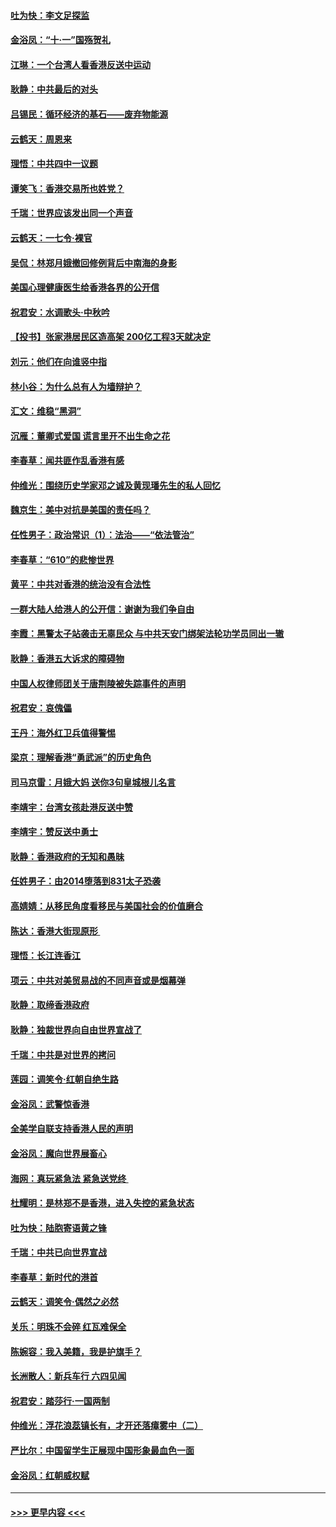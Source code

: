#### [吐为快：李文足探监](../pages/nsc993/n11509622.md?t=09092044) 
#### [金浴凤：“十‧一”国殇贺礼](../pages/nsc993/n11509593.md?t=09092044) 
#### [江琳：一个台湾人看香港反送中运动](../pages/nsc993/n11509211.md?t=09092044) 
#### [耿静：中共最后的对头](../pages/nsc993/n11508308.md?t=09092044) 
#### [吕锡民：循环经济的基石——废弃物能源](../pages/nsc993/n11508212.md?t=09092044) 
#### [云鹤天：周恩来](../pages/nsc993/n11508055.md?t=09092044) 
#### [理悟：中共四中一议题](../pages/nsc993/n11507782.md?t=09092044) 
#### [谭笑飞：香港交易所也姓党？](../pages/nsc993/n11507753.md?t=09092044) 
#### [千瑞：世界应该发出同一个声音](../pages/nsc993/n11507290.md?t=09092044) 
#### [云鹤天：一七令‧裸官](../pages/nsc993/n11507177.md?t=09092044) 
#### [吴侃：林郑月娥撤回修例背后中南海的身影](../pages/nsc993/n11506876.md?t=09092044) 
#### [美国心理健康医生给香港各界的公开信](../pages/nsc993/n11506809.md?t=09092044) 
#### [祝君安：水调歌头‧中秋吟](../pages/nsc993/n11506758.md?t=09092044) 
#### [【投书】张家港居民区造高架 200亿工程3天就决定](../pages/nsc993/n11506682.md?t=09092044) 
#### [刘元：他们在向谁竖中指](../pages/nsc993/n11505384.md?t=09092044) 
#### [林小谷：为什么总有人为墙辩护？](../pages/nsc993/n11505226.md?t=09092044) 
#### [汇文：维稳“黑洞”](../pages/nsc993/n11504347.md?t=09092044) 
#### [沉雁：董卿式爱国 谎言里开不出生命之花](../pages/nsc993/n11503215.md?t=09092044) 
#### [李春草：闻共匪作乱香港有感](../pages/nsc993/n11503072.md?t=09092044) 
#### [仲维光：围绕历史学家邓之诚及黄现璠先生的私人回忆](../pages/nsc993/n11501330.md?t=09092044) 
#### [魏京生：美中对抗是美国的责任吗？](../pages/nsc993/n11500723.md?t=09092044) 
#### [任性男子：政治常识（1）：法治——“依法管治”](../pages/nsc993/n11500791.md?t=09092044) 
#### [李春草：“610”的悲惨世界](../pages/nsc993/n11501141.md?t=09092044) 
#### [黄平：中共对香港的统治没有合法性](../pages/nsc993/n11499473.md?t=09092044) 
#### [一群大陆人给港人的公开信：谢谢为我们争自由](../pages/nsc993/n11500402.md?t=09092044) 
#### [李霞：黑警太子站袭击无辜民众 与中共天安门绑架法轮功学员同出一辙](../pages/nsc993/n11499805.md?t=09092044) 
#### [耿静：香港五大诉求的障碍物](../pages/nsc993/n11497578.md?t=09092044) 
#### [中国人权律师团关于唐荆陵被失踪事件的声明](../pages/nsc993/n11500014.md?t=09092044) 
#### [祝君安：哀傀儡](../pages/nsc993/n11499776.md?t=09092044) 
#### [王丹：海外红卫兵值得警惕](../pages/nsc993/n11498138.md?t=09092044) 
#### [梁京：理解香港“勇武派”的历史角色](../pages/nsc993/n11498006.md?t=09092044) 
#### [司马京雷：月娥大妈  送你3句皇城根儿名言](../pages/nsc993/n11497885.md?t=09092044) 
#### [李靖宇：台湾女孩赴港反送中赞](../pages/nsc993/n11497721.md?t=09092044) 
#### [李靖宇：赞反送中勇士](../pages/nsc993/n11497452.md?t=09092044) 
#### [耿静：香港政府的无知和愚昧](../pages/nsc993/n11494238.md?t=09092044) 
#### [任姓男子：由2014堕落到831太子恐袭](../pages/nsc993/n11496683.md?t=09092044) 
#### [高婧婧：从移民角度看移民与美国社会的价值磨合](../pages/nsc993/n11495757.md?t=09092044) 
#### [陈达：香港大街现原形 ](../pages/nsc993/n11495441.md?t=09092044) 
#### [理悟：长江连香江](../pages/nsc993/n11495377.md?t=09092044) 
#### [项云：中共对美贸易战的不同声音或是烟幕弹](../pages/nsc993/n11494929.md?t=09092044) 
#### [耿静：取缔香港政府](../pages/nsc993/n11494218.md?t=09092044) 
#### [耿静：独裁世界向自由世界宣战了](../pages/nsc993/n11494190.md?t=09092044) 
#### [千瑞：中共是对世界的拷问](../pages/nsc993/n11493021.md?t=09092044) 
#### [莲园：调笑令‧红朝自绝生路](../pages/nsc993/n11493011.md?t=09092044) 
#### [金浴凤：武警惊香港](../pages/nsc993/n11492994.md?t=09092044) 
#### [全美学自联支持香港人民的声明](../pages/nsc993/n11492630.md?t=09092044) 
#### [金浴凤：魔向世界展畜心](../pages/nsc993/n11492599.md?t=09092044) 
#### [海网：真玩紧急法 紧急送党终 ](../pages/nsc993/n11492535.md?t=09092044) 
#### [杜耀明：是林郑不是香港，进入失控的紧急状态](../pages/nsc993/n11491420.md?t=09092044) 
#### [吐为快：陆胞寄语黄之锋](../pages/nsc993/n11491117.md?t=09092044) 
#### [千瑞：中共已向世界宣战](../pages/nsc993/n11490123.md?t=09092044) 
#### [李春草：新时代的港首](../pages/nsc993/n11489864.md?t=09092044) 
#### [云鹤天：调笑令·偶然之必然](../pages/nsc993/n11489701.md?t=09092044) 
#### [关乐：明珠不会碎 红瓦难保全](../pages/nsc993/n11489647.md?t=09092044) 
#### [陈婉容：我入美籍，我是护旗手？](../pages/nsc993/n11487908.md?t=09092044) 
#### [长洲散人：新兵车行 六四见闻](../pages/nsc993/n11487729.md?t=09092044) 
#### [祝君安：踏莎行‧一国两制](../pages/nsc993/n11487699.md?t=09092044) 
#### [仲维光：浮花浪蕊镇长有，才开还落瘴雾中（二）](../pages/nsc993/n11483286.md?t=09092044) 
#### [严比尔：中国留学生正展现中国形象最血色一面](../pages/nsc993/n11485145.md?t=09092044) 
#### [金浴凤：红朝威权赋](../pages/nsc993/n11485191.md?t=09092044) 

----
#### [ >>> 更早内容 <<< ](../indexes/nsc993-earlier.md)
